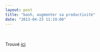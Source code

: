 ```yaml
---
layout: post
title: "bash, augmenter sa productivité"
date: "2013-04-23 11:19:00"
---
```

<script src="http://pastebin.com/embed_js.php?i=70wkjUyg"></script><br /><br />Trouvé <a href="http://www.skorks.com/2009/09/bash-shortcuts-for-maximum-productivity/">ici</a>
